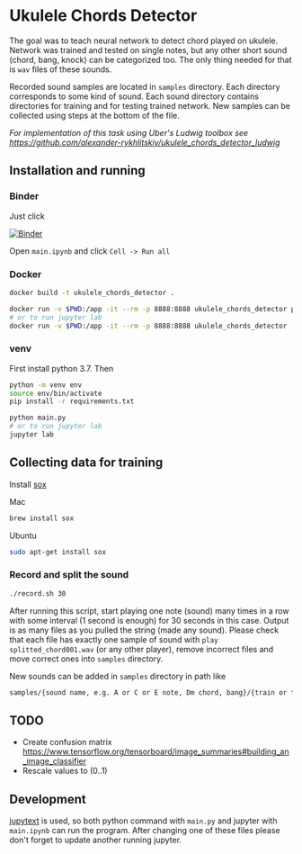 # Ukulele Chords Detector
The goal was to teach neural network to detect chord played on ukulele. Network was trained and tested on single notes, but any other short sound (chord, bang, knock) can be categorized too. The only thing needed for that is `wav` files of these sounds.

Recorded sound samples are located in `samples` directory. Each directory corresponds to some kind of sound. Each sound directory contains directories for training and for testing trained network. New samples can be collected using steps at the bottom of the file.

*For implementation of this task using Uber's Ludwig toolbox see https://github.com/alexander-rykhlitskiy/ukulele_chords_detector_ludwig*

## Installation and running
### Binder
Just click

[![Binder](https://mybinder.org/badge_logo.svg)](https://mybinder.org/v2/gh/alexander-rykhlitskiy/ukulele_chords_detector/master)

Open `main.ipynb` and click `Cell -> Run all`

### Docker
```bash
docker build -t ukulele_chords_detector .

docker run -v $PWD:/app -it --rm -p 8888:8888 ukulele_chords_detector python main.py
# or to run jupyter lab
docker run -v $PWD:/app -it --rm -p 8888:8888 ukulele_chords_detector
```

### venv
First install python 3.7. Then
```bash
python -m venv env
source env/bin/activate
pip install -r requirements.txt

python main.py
# or to run jupyter lab
jupyter lab
```
## Collecting data for training
Install [sox](http://sox.sourceforge.net/)

Mac
```bash
brew install sox
```

Ubuntu
```bash
sudo apt-get install sox
```

### Record and split the sound
```bash
./record.sh 30
```
 After running this script, start playing one note (sound) many times in a row with some interval (1 second is enough) for 30 seconds in this case. Output is as many files as you pulled the string (made any sound). Please check that each file has exactly one sample of sound with `play splitted_chord001.wav` (or any other player), remove incorrect files and move correct ones into `samples` directory.

 New sounds can be added in `samples` directory in path like
 ```bash
 samples/{sound name, e.g. A or C or E note, Dm chord, bang}/{train or test}/{anything (e.g. number of recording)}/*.wav
 ```

## TODO
* Create confusion matrix https://www.tensorflow.org/tensorboard/image_summaries#building_an_image_classifier
* Rescale values to (0..1)

## Development
[jupytext](https://github.com/mwouts/jupytext) is used, so both python command with `main.py` and jupyter with `main.ipynb` can run the program. After changing one of these files please don't forget to update another running jupyter.
